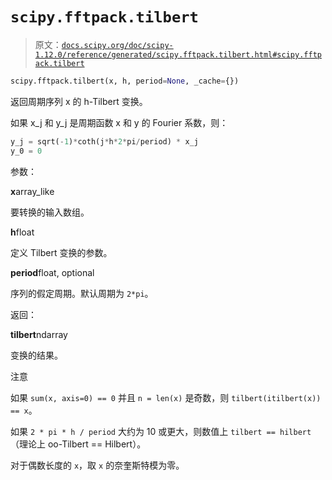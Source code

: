 # `scipy.fftpack.tilbert`

> 原文：[`docs.scipy.org/doc/scipy-1.12.0/reference/generated/scipy.fftpack.tilbert.html#scipy.fftpack.tilbert`](https://docs.scipy.org/doc/scipy-1.12.0/reference/generated/scipy.fftpack.tilbert.html#scipy.fftpack.tilbert)

```py
scipy.fftpack.tilbert(x, h, period=None, _cache={})
```

返回周期序列 x 的 h-Tilbert 变换。

如果 x_j 和 y_j 是周期函数 x 和 y 的 Fourier 系数，则：

```py
y_j = sqrt(-1)*coth(j*h*2*pi/period) * x_j
y_0 = 0 
```

参数：

**x**array_like

要转换的输入数组。

**h**float

定义 Tilbert 变换的参数。

**period**float, optional

序列的假定周期。默认周期为 `2*pi`。

返回：

**tilbert**ndarray

变换的结果。

注意

如果 `sum(x, axis=0) == 0` 并且 `n = len(x)` 是奇数，则 `tilbert(itilbert(x)) == x`。

如果 `2 * pi * h / period` 大约为 10 或更大，则数值上 `tilbert == hilbert`（理论上 oo-Tilbert == Hilbert）。

对于偶数长度的 `x`，取 `x` 的奈奎斯特模为零。
